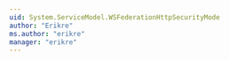```yaml
---
uid: System.ServiceModel.WSFederationHttpSecurityMode
author: "Erikre"
ms.author: "erikre"
manager: "erikre"
---
```

